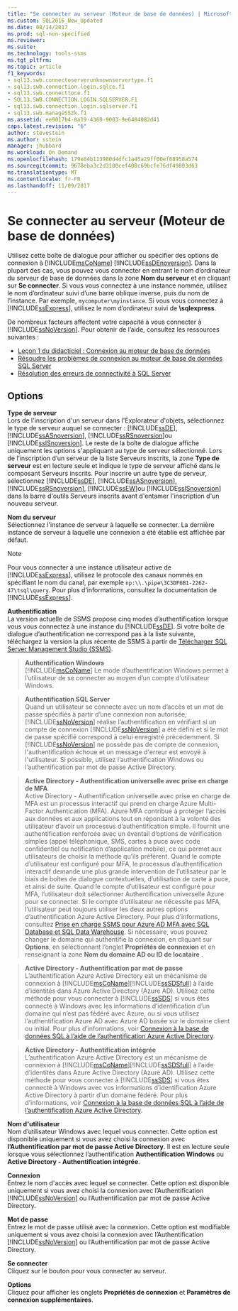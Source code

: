 ```yaml
---
title: "Se connecter au serveur (Moteur de base de données) | Microsoft Docs"
ms.custom: SQL2016_New_Updated
ms.date: 08/14/2017
ms.prod: sql-non-specified
ms.reviewer: 
ms.suite: 
ms.technology: tools-ssms
ms.tgt_pltfrm: 
ms.topic: article
f1_keywords:
- sql13.swb.connectoserverunknownservertype.f1
- sql13.swb.connection.login.sqlce.f1
- sql13.swb.connecttoce.f1
- SQL13.SWB.CONNECTION.LOGIN.SQLSERVER.F1
- sql13.swb.connection.login.sqlserver.f1
- sql13.swb.manageSS2k.f1
ms.assetid: ee9017b4-8a19-4360-9003-9e6484082d41
caps.latest.revision: "6"
author: stevestein
ms.author: sstein
manager: jhubbard
ms.workload: On Demand
ms.openlocfilehash: 179e84b113980d4dfc1a45a29ff00ef88958a574
ms.sourcegitcommit: 9678eba3c2d3100cef408c69bcfe76df49803d63
ms.translationtype: MT
ms.contentlocale: fr-FR
ms.lasthandoff: 11/09/2017
---
```

# <a name="connect-to-server-database-engine"></a>Se connecter au serveur (Moteur de base de données)
Utilisez cette boîte de dialogue pour afficher ou spécifier des options de connexion à [!INCLUDE[msCoName](../../includes/msconame_md.md)] [!INCLUDE[ssDEnoversion](../../includes/ssdenoversion_md.md)]. Dans la plupart des cas, vous pouvez vous connecter en entrant le nom d’ordinateur du serveur de base de données dans la zone **Nom du serveur** et en cliquant sur **Se connecter**. Si vous vous connectez à une instance nommée, utilisez le nom d’ordinateur suivi d’une barre oblique inverse, puis du nom de l’instance. Par exemple, `mycomputer\myinstance`. Si vous vous connectez à [!INCLUDE[ssExpress](../../includes/ssexpress_md.md)], utilisez le nom d’ordinateur suivi de **\sqlexpress**.  
  
De nombreux facteurs affectent votre capacité à vous connecter à [!INCLUDE[ssNoVersion](../../includes/ssnoversion_md.md)]. Pour obtenir de l’aide, consultez les ressources suivantes :  
- [Leçon 1 du didacticiel : Connexion au moteur de base de données](../../relational-databases/lesson-1-connecting-to-the-database-engine.md)  
- [Résoudre les problèmes de connexion au moteur de base de données SQL Server](../../database-engine/configure-windows/troubleshoot-connecting-to-the-sql-server-database-engine.md)  
- [Résolution des erreurs de connectivité à SQL Server](https://support.microsoft.com/help/4009936/solving-connectivity-errors-to-sql-server)   
  
## <a name="options"></a>Options  
**Type de serveur**  
Lors de l'inscription d'un serveur dans l'Explorateur d'objets, sélectionnez le type de serveur auquel se connecter : [!INCLUDE[ssDE](../../includes/ssde_md.md)], [!INCLUDE[ssASnoversion](../../includes/ssasnoversion_md.md)], [!INCLUDE[ssRSnoversion](../../includes/ssrsnoversion_md.md)]ou [!INCLUDE[ssISnoversion](../../includes/ssisnoversion_md.md)]. Le reste de la boîte de dialogue affiche uniquement les options s'appliquant au type de serveur sélectionné. Lors de l’inscription d’un serveur de la liste Serveurs inscrits, la zone **Type de serveur** est en lecture seule et indique le type de serveur affiché dans le composant Serveurs inscrits. Pour inscrire un autre type de serveur, sélectionnez [!INCLUDE[ssDE](../../includes/ssde_md.md)], [!INCLUDE[ssASnoversion](../../includes/ssasnoversion_md.md)], [!INCLUDE[ssRSnoversion](../../includes/ssrsnoversion_md.md)], [!INCLUDE[ssEW](../../includes/ssew_md.md)]ou [!INCLUDE[ssISnoversion](../../includes/ssisnoversion_md.md)] dans la barre d'outils Serveurs inscrits avant d'entamer l'inscription d'un nouveau serveur.  
  
**Nom du serveur**  
Sélectionnez l'instance de serveur à laquelle se connecter. La dernière instance de serveur à laquelle une connexion a été établie est affichée par défaut.  
  
> [!NOTE]  
> Pour vous connecter à une instance utilisateur active de [!INCLUDE[ssExpress](../../includes/ssexpress_md.md)], utilisez le protocole des canaux nommés en spécifiant le nom du canal, par exemple `np:\\.\pipe\3C3DF6B1-2262-47\tsql\query`. Pour plus d’informations, consultez la documentation de [!INCLUDE[ssExpress](../../includes/ssexpress_md.md)].  
  
**Authentification**  
La version actuelle de SSMS propose cinq modes d’authentification lorsque vous vous connectez à une instance du [!INCLUDE[ssDE](../../includes/ssde_md.md)]. Si votre boîte de dialogue d’authentification ne correspond pas à la liste suivante, téléchargez la version la plus récente de SSMS à partir de [Télécharger SQL Server Management Studio (SSMS)](../download-sql-server-management-studio-ssms.md).  

  
  > **Authentification Windows**  
[!INCLUDE[msCoName](../../includes/msconame_md.md)] Le mode d’authentification Windows permet à l’utilisateur de se connecter au moyen d’un compte d’utilisateur Windows.  
  
  > **Authentification SQL Server**  
  > Quand un utilisateur se connecte avec un nom d’accès et un mot de passe spécifiés à partir d’une connexion non autorisée, [!INCLUDE[ssNoVersion](../../includes/ssnoversion_md.md)] réalise l’authentification en vérifiant si un compte de connexion [!INCLUDE[ssNoVersion](../../includes/ssnoversion_md.md)] a été défini et si le mot de passe spécifié correspond à celui enregistré précédemment. Si [!INCLUDE[ssNoVersion](../../includes/ssnoversion_md.md)] ne possède pas de compte de connexion, l'authentification échoue et un message d'erreur est envoyé à l'utilisateur. Si possible, utilisez l’authentification Windows ou l’authentification par mot de passe Active Directory.  

  > **Active Directory - Authentification universelle avec prise en charge de MFA**  
Active Directory - Authentification universelle avec prise en charge de MFA est un processus interactif qui prend en charge Azure Multi-Factor Authentication (MFA). Azure MFA contribue à protéger l’accès aux données et aux applications tout en répondant à la volonté des utilisateur d’avoir un processus d’authentification simple. Il fournit une authentification renforcée avec un éventail d’options de vérification simples (appel téléphonique, SMS, cartes à puce avec code confidentiel ou notification d’application mobile), ce qui permet aux utilisateurs de choisir la méthode qu’ils préfèrent. Quand le compte d’utilisateur est configuré pour MFA, le processus d’authentification interactif demande une plus grande intervention de l’utilisateur par le biais de boîtes de dialogue contextuelles, d’utilisation de carte à puce, et ainsi de suite. Quand le compte d’utilisateur est configuré pour MFA, l’utilisateur doit sélectionner Authentification universelle Azure pour se connecter. Si le compte d’utilisateur ne nécessite pas MFA, l’utilisateur peut toujours utiliser les deux autres options d’authentification Azure Active Directory. Pour plus d’informations, consultez [Prise en charge SSMS pour Azure AD MFA avec SQL Database et SQL Data Warehouse](https://azure.microsoft.com/documentation/articles/sql-database-ssms-mfa-authentication/). Si nécessaire, vous pouvez changer le domaine qui authentifie la connexion, en cliquant sur **Options**, en sélectionnant l’onglet **Propriétés de connexion** et en renseignant la zone **Nom du domaine AD ou ID de locataire** .  

  > **Active Directory - Authentification par mot de passe**  
L’authentification Azure Active Directory est un mécanisme de connexion à [!INCLUDE[msCoName](../../includes/msconame_md.md)][!INCLUDE[ssSDSfull](../../includes/sssdsfull_md.md)] à l’aide d’identités dans Azure Active Directory (Azure AD).  Utilisez cette méthode pour vous connecter à [!INCLUDE[ssSDS](../../includes/sssds_md.md)] si vous êtes connecté à Windows avec les informations d’identification d’un domaine qui n’est pas fédéré avec Azure, ou si vous utilisez l’authentification Azure AD avec Azure AD basée sur le domaine client ou initial. Pour plus d’informations, voir [Connexion à la base de données SQL à l’aide de l’authentification Azure Active Directory](https://azure.microsoft.com/documentation/articles/sql-database-aad-authentication/).  
  
  > **Active Directory - Authentification intégrée**  
L’authentification Azure Active Directory est un mécanisme de connexion à [!INCLUDE[msCoName](../../includes/msconame_md.md)][!INCLUDE[ssSDSfull](../../includes/sssdsfull_md.md)] à l’aide d’identités dans Azure Active Directory (Azure AD). Utilisez cette méthode pour vous connecter à [!INCLUDE[ssSDS](../../includes/sssds_md.md)] si vous êtes connecté à Windows avec vos informations d’identification Azure Active Directory à partir d’un domaine fédéré. Pour plus d’informations, voir [Connexion à la base de données SQL à l’aide de l’authentification Azure Active Directory](https://azure.microsoft.com/documentation/articles/sql-database-aad-authentication/).  
  
**Nom d'utilisateur**  
Nom d’utilisateur Windows avec lequel vous connecter. Cette option est disponible uniquement si vous avez choisi la connexion avec **l’Authentification par mot de passe Active Directory**. Il est en lecture seule lorsque vous sélectionnez l’authentification **Authentification Windows** ou **Active Directory - Authentification intégrée**.  
  
**Connexion**  
Entrez le nom d'accès avec lequel se connecter. Cette option est disponible uniquement si vous avez choisi la connexion avec l’Authentification [!INCLUDE[ssNoVersion](../../includes/ssnoversion_md.md)] ou l’Authentification par mot de passe Active Directory.  
  
**Mot de passe**  
Entrez le mot de passe utilisé avec la connexion. Cette option est modifiable uniquement si vous avez choisi la connexion avec l’Authentification [!INCLUDE[ssNoVersion](../../includes/ssnoversion_md.md)] ou l’Authentification par mot de passe Active Directory.  
  
**Se connecter**  
Cliquez sur le bouton pour vous connecter au serveur.  
  
**Options**  
Cliquez pour afficher les onglets **Propriétés de connexion** et **Paramètres de connexion supplémentaires**.  
  
